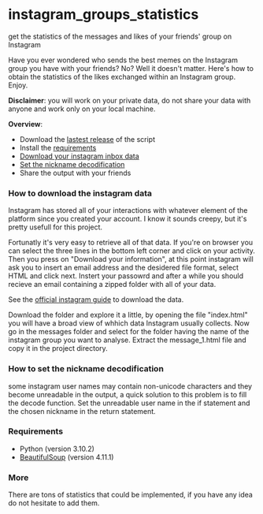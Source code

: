 # instagram_groups_statistics
get the statistics of the messages and likes of your friends' group on Instagram

Have you ever wondered who sends the best memes on the Instagram group you have with your friends? No? Well it doesn't matter.
Here's how to obtain the statistics of the likes exchanged within an Instagram group. Enjoy.

**Disclaimer**: you will work on your private data, do not share your data with anyone and work only on your local machine.

**Overview**:
- Download the [lastest release](https://github.com/kcajj/instagram_groups_statistics/releases) of the script
- Install the [requirements](#requirements)
- [Download your instagram inbox data](#How-to-download-the-instagram-data)
- [Set the nickname decodification](#how-to-set-the-nickname-decodification)
- Share the output with your friends

### How to download the instagram data
Instagram has stored all of your interactions with whatever element of the platform since you created your account. I know it sounds creepy, but it's pretty usefull for this project.

Fortunatly it's very easy to retrieve all of that data. If you're on browser you can select the three lines in the bottom left corner and click on your activity. Then you press on "Download your information", at this point instagram will ask you to insert an email address and the desidered file format, select HTML and click next. Instert your passowrd and after a while you should recieve an email containing a zipped folder with all of your data.

See the [official instagram guide](https://help.instagram.com/181231772500920/?cms_platform=iphone-app&helpref=platform_switcher) to download the data.

Download the folder and explore it a little, by opening the file "index.html" you will have a broad view of whhich data Instagram usually collects.
Now go in the messages folder and select for the folder having the name of the instagram group you want to analyse. Extract the message_1.html file and copy it in the project directory.

### How to set the nickname decodification

some instagram user names may contain non-unicode characters and they become unreadable in the output, a quick solution to this problem is to fill the decode function.
Set the unreadable user name in the if statement and the chosen nickname in the return statement.

### Requirements

- Python (version 3.10.2)
- [BeautifulSoup](https://pypi.org/project/beautifulsoup4/) (version 4.11.1)

### More

There are tons of statistics that could be implemented, if you have any idea do not hesitate to add them.